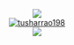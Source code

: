 <!-- ### Hi there 👋 -->

<!--
**tusharrao198/tusharrao198** is a ✨ _special_ ✨ repository because its `README.md` (this file) appears on your GitHub profile.

Here are some ideas to get you started:

- 🔭 I’m currently working on ...
- 🌱 I’m currently learning ...
- 👯 I’m looking to collaborate on ...
- 🤔 I’m looking for help with ...
- 💬 Ask me about ...
- 📫 How to reach me: ...
- 😄 Pronouns: ...
- ⚡ Fun fact: ...
-->

<div class="container">
  <div align="center" class="row">
    <div class="col">
        <a href="https://github.com/tusharrao198/tusharrao198">
          <img align="center" src="https://github-readme-stats.vercel.app/api?username=tusharrao198&count_private=true&show_icons=true&hide=stars" />
        </a>
    </div>
    <div class="col">
        <a href="https://github.com/tusharrao198/tusharrao198">
            <img align="center" src="https://github-readme-streak-stats.herokuapp.com/?user=tusharrao198&" alt="tusharrao198" />
        </a>    
    </div>
    <div class="col">
        <a href="https://github.com/tusharrao198/tusharrao198">
            <img align="center" src="https://github-readme-stats.vercel.app/api/top-langs/?username=tusharrao198&hide=java,css,html,ejs,procfile" />
        </a>    
    </div>
  </div>
</div>
<!-- 
<a href="https://github.com/tusharrao198/tusharrao198">
  <img width="100" height="75" align="center" src="https://github-readme-stats.vercel.app/api?username=tusharrao198&count_private=true&show_icons=true&hide=stars" />
</a>
<a href="https://github.com/tusharrao198/tusharrao198">
    <img width="100" height="75" align="center" src="https://github-readme-streak-stats.herokuapp.com/?user=tusharrao198&" alt="tusharrao198" />
</a>
<a href="https://github.com/tusharrao198/tusharrao198">
    <img width="100" height="75" align="center" src="https://github-readme-stats.vercel.app/api/top-langs/?username=tusharrao198&hide=java,css,html,ejs,procfile" />
</a> -->
